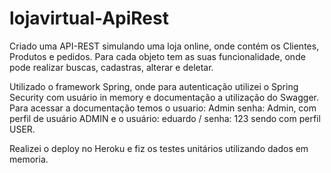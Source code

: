# lojavirtual-ApiRest

   Criado uma API-REST simulando uma loja online, onde contém os Clientes, Produtos e pedidos. 
   Para cada objeto tem as suas funcionalidade, onde pode realizar buscas, cadastras, alterar e deletar. 
   
   Utilizado o framework Spring, onde para autenticação utilizei o Spring Security com usuário in memory e documentação a utilização do Swagger. 
   Para acessar a documentação temos o usuario: Admin senha: Admin, com perfil de usuário ADMIN e o usuário: eduardo / senha: 123 sendo com perfil USER.
   
   Realizei o deploy no Heroku e fiz os testes unitários utilizando dados em memoria.
